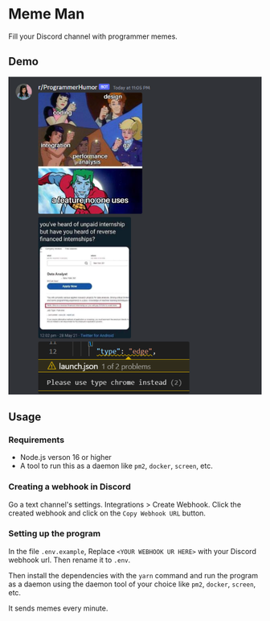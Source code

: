# Meme Man

Fill your Discord channel with programmer memes.

## Demo

![Demo png](demo.png)

## Usage

### Requirements

- Node.js verson 16 or higher
- A tool to run this as a daemon like `pm2`, `docker`, `screen`, etc.

### Creating a webhook in Discord

Go a text channel's settings. Integrations > Create Webhook. Click the created webhook and click on the `Copy Webhook URL` button.

### Setting up the program

In the file `.env.example`, Replace `<YOUR WEBHOOK UR HERE>` with your Discord webhook url. Then rename it to `.env`.

Then install the dependencies with the `yarn` command and run the program as a daemon using the daemon tool of your choice like `pm2`, `docker`, `screen`, etc.

It sends memes every minute.
